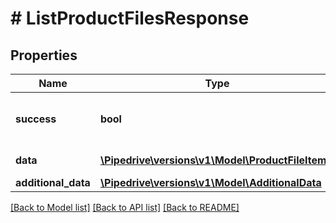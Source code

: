 # # ListProductFilesResponse

## Properties

Name | Type | Description | Notes
------------ | ------------- | ------------- | -------------
**success** | **bool** | If the response is successful or not | [optional]
**data** | [**\Pipedrive\versions\v1\Model\ProductFileItem[]**](ProductFileItem.md) | The array of files | [optional]
**additional_data** | [**\Pipedrive\versions\v1\Model\AdditionalData**](AdditionalData.md) |  | [optional]

[[Back to Model list]](../README.md#documentation-for-models) [[Back to API list]](../README.md#documentation-for-api-endpoints) [[Back to README]](../README.md)
